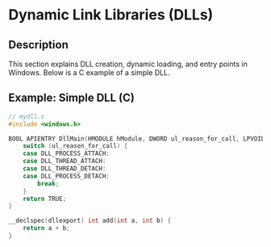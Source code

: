 # Dynamic Link Libraries (DLLs)

## Description
This section explains DLL creation, dynamic loading, and entry points in Windows. Below is a C example of a simple DLL.

## Example: Simple DLL (C)

```c
// mydll.c
#include <windows.h>

BOOL APIENTRY DllMain(HMODULE hModule, DWORD ul_reason_for_call, LPVOID lpReserved) {
    switch (ul_reason_for_call) {
    case DLL_PROCESS_ATTACH:
    case DLL_THREAD_ATTACH:
    case DLL_THREAD_DETACH:
    case DLL_PROCESS_DETACH:
        break;
    }
    return TRUE;
}

__declspec(dllexport) int add(int a, int b) {
    return a + b;
}
```
